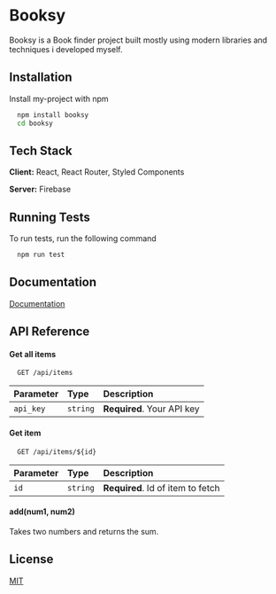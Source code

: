 # Booksy

Booksy is a Book finder project built mostly using modern libraries and techniques i developed myself.

## Installation

Install my-project with npm

```bash
  npm install booksy
  cd booksy
```

## Tech Stack

**Client:** React, React Router, Styled Components

**Server:** Firebase

## Running Tests

To run tests, run the following command

```bash
  npm run test
```

## Documentation

[Documentation]()

## API Reference

#### Get all items

```http
  GET /api/items
```

| Parameter | Type     | Description                |
| :-------- | :------- | :------------------------- |
| `api_key` | `string` | **Required**. Your API key |

#### Get item

```http
  GET /api/items/${id}
```

| Parameter | Type     | Description                       |
| :-------- | :------- | :-------------------------------- |
| `id`      | `string` | **Required**. Id of item to fetch |

#### add(num1, num2)

Takes two numbers and returns the sum.

## License

[MIT](https://choosealicense.com/licenses/mit/)

